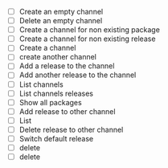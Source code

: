 - [ ] Create an empty channel
- [ ] Delete an empty channel
- [ ] Create a channel for non existing package
- [ ] Create a channel for non existing release
- [ ] Create a channel
- [ ] create another channel
- [ ] Add a release to the channel
- [ ] Add another release to the channel
- [ ] List channels
- [ ] List channels releases
- [ ] Show all packages
- [ ] Add release to other channel
- [ ] List
- [ ] Delete release to other channel
- [ ] Switch default release
- [ ] delete
- [ ] delete
